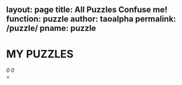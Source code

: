 layout: page
title: All Puzzles Confuse me!
function: puzzle
author: taoalpha
permalink: /puzzle/
pname: puzzle
---
<div class="puzzle-top">
  <div class="namespace">
    <h1>MY PUZZLES</h1>
    <span class="check"><i class="fa fa-check fa-1x">0</i></span>
    <span class="ongoing"><i class="fa fa-hourglass-half fa-1x">0</i></span>
  </div>
  <div class="newbutton">+</div>
</div>
<div id="timeline" class="timeline-container"></div>
